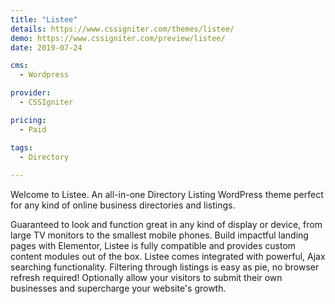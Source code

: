 ```yaml
---
title: "Listee"
details: https://www.cssigniter.com/themes/listee/
demo: https://www.cssigniter.com/preview/listee/
date: 2019-07-24

cms: 
  - Wordpress

provider: 
  - CSSIgniter

pricing:
  - Paid

tags:
  - Directory
  
---
```


Welcome to Listee. An all-in-one Directory Listing WordPress theme perfect for any kind of online business directories and listings.

Guaranteed to look and function great in any kind of display or device, from large TV monitors to the smallest mobile phones. Build impactful landing pages with Elementor, Listee is fully compatible and provides custom content modules out of the box. Listee comes integrated with powerful, Ajax searching functionality. Filtering through listings is easy as pie, no browser refresh required! Optionally allow your visitors to submit their own businesses and supercharge your website's growth.